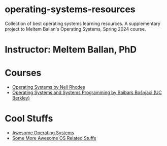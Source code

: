 # operating-systems-resources
Collection of best operating systems learning resources. A supplementary project to Meltem Ballan's Operating Systems, Spring 2024 course.

# Instructor: Meltem Ballan, PhD



# Courses
- [Operating Systems by Neil Rhodes](https://www.youtube.com/playlist?list=PL2Yggtk_pK6-R9ehjj0AoTnWrNOLChuld)
- [Operating Systems and Systems Programming by Baibars Bošnjaci (UC Berkley)](https://www.youtube.com/playlist?list=PLF2K2xZjNEf97A_uBCwEl61sdxWVP7VWC)


# Cool Stuffs
- [Awesome Operating Systems](https://github.com/jubalh/awesome-os)
- [Some More Awesome OS Related Stuffs](https://github.com/tensorush/Awesome-Systems-Programming)
